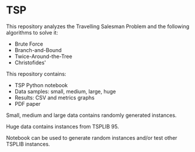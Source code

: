 # TSP

This repository analyzes the Travelling Salesman Problem and the following algorithms to solve it:

- Brute Force
- Branch-and-Bound
- Twice-Around-the-Tree
- Christofides'

This repository contains:

- TSP Python notebook
- Data samples: small, medium, large, huge
- Results: CSV and metrics graphs
- PDF paper

Small, medium and large data contains randomly generated instances.

Huge data contains instances from TSPLIB 95.

Notebook can be used to generate random instances and/or test other TSPLIB instances.

